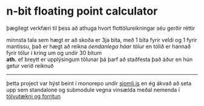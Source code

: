 # n-bit floating point calculator

þægilegt verkfæri til þess að athuga hvort flottölureikningar séu gerðir réttir  

minnsta tala sem hægt er að skoða er 3ja bita, með 1 bita fyrir veldi og 1 fyrir mantissu, það er hægt að reikna *óendanlega háar tölur* en tólið er hannað fyrir tölur í kring um og undir 30 bitum  
**ath.** ef breytt er upplýsingum tölunar þá þarf að staðfesta það áður en hún getur verið reiknuð

---

þetta project var hýst beint í monorepo undir [sjomli.is](https://github.com/ofurtumi/sjomli.is) en ég ákvað að seta upp sem standalone og submodule vegna vinsælda meðal nemenda í [tölvutækni og forritun](https://github.com/ofurtumi/tof) 
